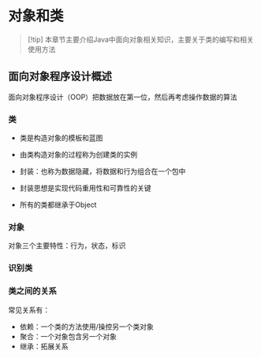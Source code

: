 # 对象和类

> [!tip] 本章节主要介绍Java中面向对象相关知识，主要关于类的编写和相关使用方法

## 面向对象程序设计概述

面向对象程序设计（OOP）把数据放在第一位，然后再考虑操作数据的算法

### 类

- 类是构造对象的模板和蓝图

- 由类构造对象的过程称为创建类的实例

- 封装：也称为数据隐藏，将数据和行为组合在一个包中
- 封装思想是实现代码重用性和可靠性的关键
- 所有的类都继承于Object

### 对象

对象三个主要特性：行为，状态，标识

### 识别类

### 类之间的关系

常见关系有：

- 依赖：一个类的方法使用/操控另一个类对象
- 聚合：一个对象包含另一个对象
- 继承：拓展关系


